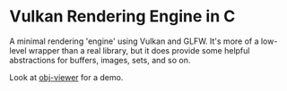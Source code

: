 # Vulkan Rendering Engine in C
A minimal rendering 'engine' using Vulkan and GLFW. It's more of a low-level wrapper than a real
library, but it does provide some helpful abstractions for buffers, images, sets, and so on.

Look at [obj-viewer](https://github.com/cynic64/obj-viewer) for a demo.
